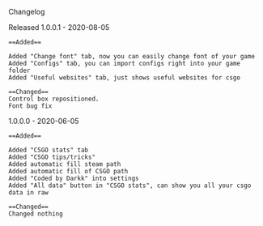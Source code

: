 Changelog


Released
1.0.0.1 - 2020-08-05

    ==Added==

    Added "Change font" tab, now you can easily change font of your game
    Added "Configs" tab, you can import configs right into your game folder
    Added "Useful websites" tab, just shows useful websites for csgo
    
    ==Changed==
    Control box repositioned.
    Font bug fix
    
    
    
    
    
    

1.0.0.0 - 2020-06-05

    ==Added==

    Added "CSGO stats" tab
    Added "CSGO tips/tricks"
    Added automatic fill steam path
    Added automatic fill of CSGO path
    Added "Coded by Darkk" into settings
    Added "All data" button in "CSGO stats", can show you all your csgo data in raw
    
    ==Changed==
    Changed nothing
    
    
